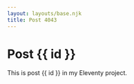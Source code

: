 ```yaml
---
layout: layouts/base.njk
title: Post 4043
---
```


# Post {{ id }}

This is post {{ id }} in my Eleventy project.

